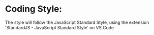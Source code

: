 # Coding Style:
The style will follow the JavaScript Standard Style, using the extension 'StandardJS - JavaScript Standard Style' on VS Code